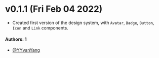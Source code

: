 # v0.1.1 (Fri Feb 04 2022)

- Created first version of the design system, with `Avatar`, `Badge`, `Button`, `Icon` and `Link` components.

#### Authors: 1

- [@YYvanYang](https://github.com/YYvanYang)
